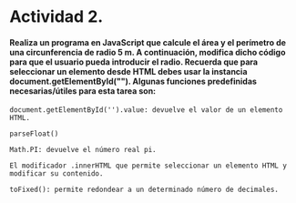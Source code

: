 # Actividad 2. 

#### Realiza un programa en JavaScript que calcule el área y el perímetro de una circunferencia de radio 5 m. A continuación, modifica dicho código para que el usuario pueda introducir el radio. Recuerda que para seleccionar un elemento desde HTML debes usar la instancia document.getElementById(""). Algunas funciones predefinidas necesarias/útiles para esta tarea son:

    document.getElementById('').value: devuelve el valor de un elemento HTML.

    parseFloat()

    Math.PI: devuelve el número real pi.

    El modificador .innerHTML que permite seleccionar un elemento HTML y modificar su contenido.

    toFixed(): permite redondear a un determinado número de decimales.

